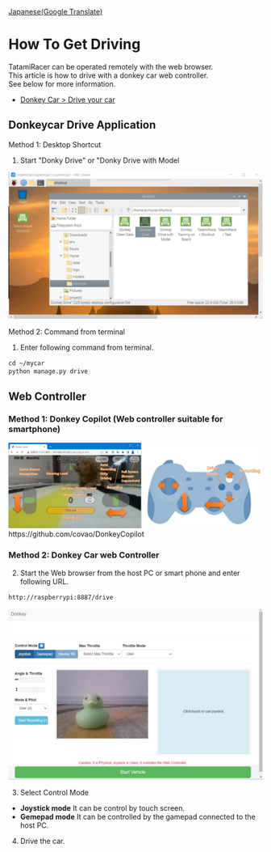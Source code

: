 [Japanese(Google Translate)](https://github-com.translate.goog/covao/TatamiRacer/blob/master/doc/HowToGetDriving.md?_x_tr_sl=en&_x_tr_tl=ja&_x_tr_hl=ja&_x_tr_pto=wapp)
# How To Get Driving
TatamiRacer can be operated remotely with the web browser.  
This article is how to drive with a donkey car web controller.  
See below for more information.
- [Donkey Car > Drive your car](https://docs.donkeycar.com/guide/get_driving/)

## Donkeycar Drive Application
Method 1: Desktop Shortcut 
1. Start "Donky Drive" or "Donky Drive with Model  
<img src="../img/TatamiRacer_Shortcut.jpg" alt="" title="" width="640" height="">

Method 2: Command from terminal
1. Enter following command from terminal.
~~~
cd ~/mycar
python manage.py drive
~~~

## Web Controller
### Method 1: Donkey Copilot (Web controller suitable for smartphone)  
<img src="../img/DonkeyCopilot.jpg" alt="" title="" width="640" height="">
https://github.com/covao/DonkeyCopilot

### Method 2: Donkey Car web Controller  
2. Start the Web browser from the host PC or smart phone and enter following URL.
~~~
http://raspberrypi:8887/drive
~~~

<img src="../img/browser_control.jpg" alt="" title="" width="640" height="">

3.  Select Control Mode  
- **Joystick mode**   It can be control by touch screen.
- **Gemepad mode**  It can be controlled by the gamepad connected to the host PC.

4. Drive the car. 

